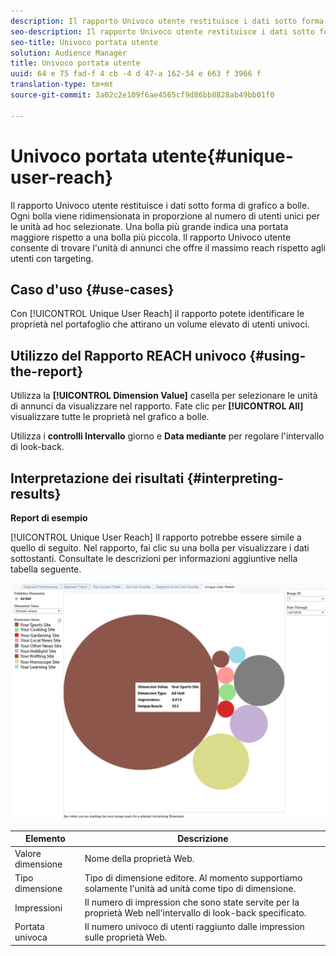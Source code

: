 ```yaml
---
description: Il rapporto Univoco utente restituisce i dati sotto forma di grafico a bolle. Ogni bolla viene ridimensionata in proporzione al numero di utenti unici per le unità ad hoc selezionate. Una bolla più grande indica una portata maggiore rispetto a una bolla più piccola. Il rapporto Univoco utente consente di trovare l'unità di annunci che offre il massimo reach rispetto agli utenti con targeting.
seo-description: Il rapporto Univoco utente restituisce i dati sotto forma di grafico a bolle. Ogni bolla viene ridimensionata in proporzione al numero di utenti unici per le unità ad hoc selezionate. Una bolla più grande indica una portata maggiore rispetto a una bolla più piccola. Il rapporto Univoco utente consente di trovare l'unità di annunci che offre il massimo reach rispetto agli utenti con targeting.
seo-title: Univoco portata utente
solution: Audience Manager
title: Univoco portata utente
uuid: 64 e 75 fad-f 4 cb -4 d 47-a 162-34 e 663 f 3966 f
translation-type: tm+mt
source-git-commit: 3a02c2e109f6ae4565cf9d86bb8828ab49bb01f0

---
```



# Univoco portata utente{#unique-user-reach}

Il rapporto Univoco utente restituisce i dati sotto forma di grafico a bolle. Ogni bolla viene ridimensionata in proporzione al numero di utenti unici per le unità ad hoc selezionate. Una bolla più grande indica una portata maggiore rispetto a una bolla più piccola. Il rapporto Univoco utente consente di trovare l&#39;unità di annunci che offre il massimo reach rispetto agli utenti con targeting.

## Caso d&#39;uso {#use-cases}

Con [!UICONTROL Unique User Reach] il rapporto potete identificare le proprietà nel portafoglio che attirano un volume elevato di utenti univoci.

## Utilizzo del Rapporto REACH univoco {#using-the-report}

Utilizza la **[!UICONTROL Dimension Value]** casella per selezionare le unità di annunci da visualizzare nel rapporto. Fate clic per **[!UICONTROL All]** visualizzare tutte le proprietà nel grafico a bolle.

Utilizza i **controlli Intervallo** giorno e **Data mediante** per regolare l&#39;intervallo di look-back.

## Interpretazione dei risultati {#interpreting-results}

**Report di esempio**

[!UICONTROL Unique User Reach] Il rapporto potrebbe essere simile a quello di seguito. Nel rapporto, fai clic su una bolla per visualizzare i dati sottostanti. Consultate le descrizioni per informazioni aggiuntive nella tabella seguente.

![](assets/publisher_unique_user_reach.png)

| Elemento | Descrizione |
|--- |--- |
| Valore dimensione | Nome della proprietà Web. |
| Tipo dimensione | Tipo di dimensione editore. Al momento supportiamo solamente l&#39;unità ad unità come tipo di dimensione. |
| Impressioni | Il numero di impression che sono state servite per la proprietà Web nell&#39;intervallo di look-back specificato. |
| Portata univoca | Il numero univoco di utenti raggiunto dalle impression sulle proprietà Web. |